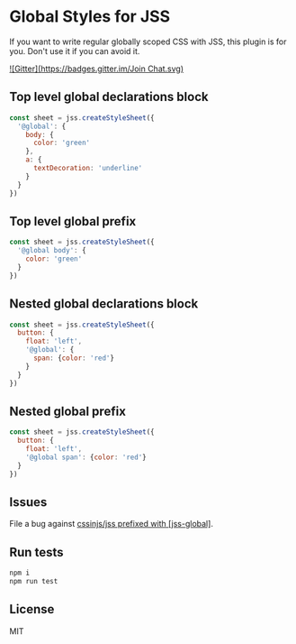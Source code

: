 # Global Styles for JSS

If you want to write regular globally scoped CSS with JSS, this plugin is for you. Don't use it if you can avoid it.

[![Gitter](https://badges.gitter.im/Join Chat.svg)](https://gitter.im/cssinjs/lobby)

## Top level global declarations block

```javascript
const sheet = jss.createStyleSheet({
  '@global': {
    body: {
      color: 'green'
    },
    a: {
      textDecoration: 'underline'
    }
  }
})
```

## Top level global prefix

```javascript
const sheet = jss.createStyleSheet({
  '@global body': {
    color: 'green'
  }
})
```

## Nested global declarations block

```javascript
const sheet = jss.createStyleSheet({
  button: {
    float: 'left',
    '@global': {
      span: {color: 'red'}
    }
  }
})
```
## Nested global prefix

```javascript
const sheet = jss.createStyleSheet({
  button: {
    float: 'left',
    '@global span': {color: 'red'}
  }
})
```

## Issues

File a bug against [cssinjs/jss prefixed with \[jss-global\]](https://github.com/cssinjs/jss/issues/new?title=[jss-global]%20).

## Run tests

```bash
npm i
npm run test
```

## License

MIT
